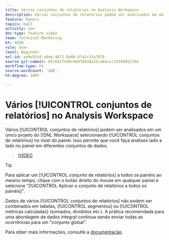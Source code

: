 ```yaml
---
title: Vários conjuntos de relatórios no Analysis Workspace
description: Vários conjuntos de relatórios podem ser analisados em um único projeto do Workspace selecionando conjuntos de relatórios no nível do painel. Isso permite que você faça análises lado a lado no painel em diferentes conjuntos de dados.
feature: Panels
topics: null
activity: use
doc-type: feature video
team: Technical Marketing
kt: 4820
role: User
level: Beginner
exl-id: ae9e55c0-a9ab-4b71-8a00-67a2c31a7676
source-git-commit: 8fc641743bc9e07b838a22ca64ccc15344d52764
workflow-type: ht
source-wordcount: '145'
ht-degree: 100%

---
```


# Vários [!UICONTROL conjuntos de relatórios] no Analysis Workspace

Vários [!UICONTROL conjuntos de relatórios] podem ser analisados em um único projeto do [!DNL Workspace] selecionando [!UICONTROL conjuntos de relatórios] no nível do painel. Isso permite que você faça análises lado a lado no painel em diferentes conjuntos de dados.

>[!VIDEO](https://video.tv.adobe.com/v/32843/?quality=12&learn=on)

>[!TIP]
>
> Para aplicar um [!UICONTROL conjunto de relatórios] a todos os painéis ao mesmo tempo, clique com o botão direito do mouse em qualquer painel e selecione &quot;[!UICONTROL Aplicar o conjunto de relatórios a todos os painéis]&quot;.

Dados de vários [!UICONTROL conjuntos de relatórios] não podem ser combinados em tabelas, [!UICONTROL segmentos] ou [!UICONTROL métricas calculadas] (somados, divididos etc.). A prática recomendada para uma abordagem de dados integral continua sendo enviar todas as ocorrências para um &quot;conjunto global&quot;.

Para obter mais informações, consulte a [documentação](https://experienceleague.adobe.com/docs/analytics/analyze/analysis-workspace/build-workspace-project/multiple-report-suites.html?lang=pt-BR).
